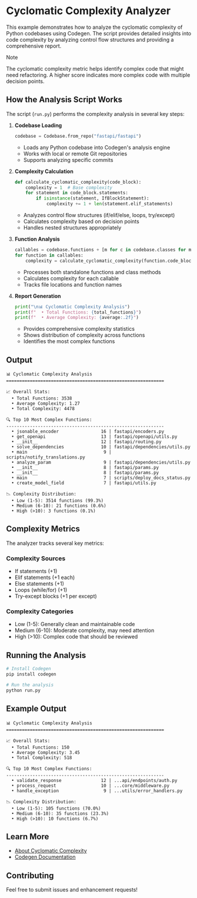 # Cyclomatic Complexity Analyzer

This example demonstrates how to analyze the cyclomatic complexity of Python codebases using Codegen. The script provides detailed insights into code complexity by analyzing control flow structures and providing a comprehensive report.

> [!NOTE]
> The cyclomatic complexity metric helps identify complex code that might need refactoring. A higher score indicates more complex code with multiple decision points.

## How the Analysis Script Works

The script (`run.py`) performs the complexity analysis in several key steps:

1. **Codebase Loading**

   ```python
   codebase = Codebase.from_repo("fastapi/fastapi")
   ```

   - Loads any Python codebase into Codegen's analysis engine
   - Works with local or remote Git repositories
   - Supports analyzing specific commits

1. **Complexity Calculation**

   ```python
   def calculate_cyclomatic_complexity(code_block):
       complexity = 1  # Base complexity
       for statement in code_block.statements:
           if isinstance(statement, IfBlockStatement):
               complexity += 1 + len(statement.elif_statements)
   ```

   - Analyzes control flow structures (if/elif/else, loops, try/except)
   - Calculates complexity based on decision points
   - Handles nested structures appropriately

1. **Function Analysis**

   ```python
   callables = codebase.functions + [m for c in codebase.classes for m in c.methods]
   for function in callables:
       complexity = calculate_cyclomatic_complexity(function.code_block)
   ```

   - Processes both standalone functions and class methods
   - Calculates complexity for each callable
   - Tracks file locations and function names

1. **Report Generation**

   ```python
   print("\n📊 Cyclomatic Complexity Analysis")
   print(f"  • Total Functions: {total_functions}")
   print(f"  • Average Complexity: {average:.2f}")
   ```

   - Provides comprehensive complexity statistics
   - Shows distribution of complexity across functions
   - Identifies the most complex functions

## Output

```
📊 Cyclomatic Complexity Analysis
============================================================

📈 Overall Stats:
  • Total Functions: 3538
  • Average Complexity: 1.27
  • Total Complexity: 4478

🔍 Top 10 Most Complex Functions:
------------------------------------------------------------
  • jsonable_encoder                16 | fastapi/encoders.py
  • get_openapi                     13 | fastapi/openapi/utils.py
  • __init__                        12 | fastapi/routing.py
  • solve_dependencies              10 | fastapi/dependencies/utils.py
  • main                             9 | scripts/notify_translations.py
  • analyze_param                    9 | fastapi/dependencies/utils.py
  • __init__                         8 | fastapi/params.py
  • __init__                         8 | fastapi/params.py
  • main                             7 | scripts/deploy_docs_status.py
  • create_model_field               7 | fastapi/utils.py

📉 Complexity Distribution:
  • Low (1-5): 3514 functions (99.3%)
  • Medium (6-10): 21 functions (0.6%)
  • High (>10): 3 functions (0.1%)
```

## Complexity Metrics

The analyzer tracks several key metrics:

### Complexity Sources

- If statements (+1)
- Elif statements (+1 each)
- Else statements (+1)
- Loops (while/for) (+1)
- Try-except blocks (+1 per except)

### Complexity Categories

- Low (1-5): Generally clean and maintainable code
- Medium (6-10): Moderate complexity, may need attention
- High (>10): Complex code that should be reviewed

## Running the Analysis

```bash
# Install Codegen
pip install codegen

# Run the analysis
python run.py
```

## Example Output

```
📊 Cyclomatic Complexity Analysis
============================================================

📈 Overall Stats:
  • Total Functions: 150
  • Average Complexity: 3.45
  • Total Complexity: 518

🔍 Top 10 Most Complex Functions:
------------------------------------------------------------
  • validate_response               12 | ...api/endpoints/auth.py
  • process_request                 10 | ...core/middleware.py
  • handle_exception                 9 | ...utils/error_handlers.py

📉 Complexity Distribution:
  • Low (1-5): 105 functions (70.0%)
  • Medium (6-10): 35 functions (23.3%)
  • High (>10): 10 functions (6.7%)
```

## Learn More

- [About Cyclomatic Complexity](https://en.wikipedia.org/wiki/Cyclomatic_complexity)
- [Codegen Documentation](https://docs.codegen.com)

## Contributing

Feel free to submit issues and enhancement requests!
